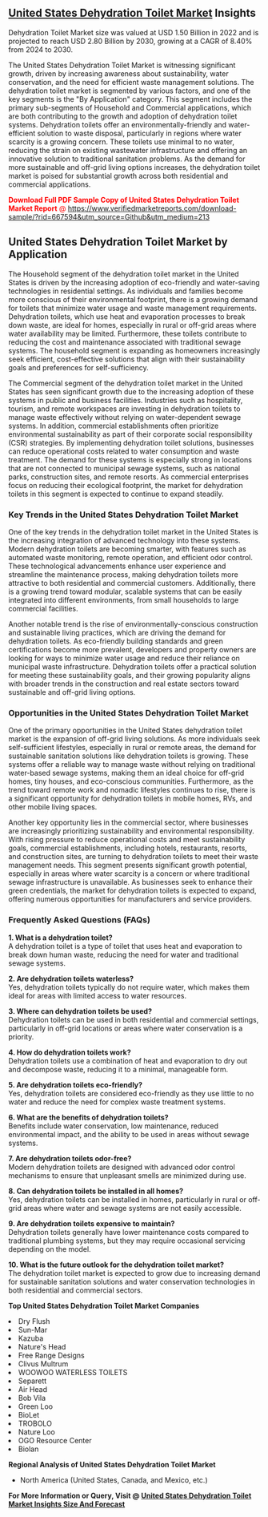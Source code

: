 <h2><a href="https://www.verifiedmarketreports.com/download-sample/?rid=667594&amp;utm_source=Github&amp;utm_medium=213" target="_blank">United States Dehydration Toilet Market</a> Insights</h2><p>Dehydration Toilet Market size was valued at USD 1.50 Billion in 2022 and is projected to reach USD 2.80 Billion by 2030, growing at a CAGR of 8.40% from 2024 to 2030.</p><p><p>The United States Dehydration Toilet Market is witnessing significant growth, driven by increasing awareness about sustainability, water conservation, and the need for efficient waste management solutions. The dehydration toilet market is segmented by various factors, and one of the key segments is the "By Application" category. This segment includes the primary sub-segments of Household and Commercial applications, which are both contributing to the growth and adoption of dehydration toilet systems. Dehydration toilets offer an environmentally-friendly and water-efficient solution to waste disposal, particularly in regions where water scarcity is a growing concern. These toilets use minimal to no water, reducing the strain on existing wastewater infrastructure and offering an innovative solution to traditional sanitation problems. As the demand for more sustainable and off-grid living options increases, the dehydration toilet market is poised for substantial growth across both residential and commercial applications.<p><span class=""><span style="color: #ff0000;"><strong>Download Full PDF Sample Copy of United States Dehydration Toilet Market Report</strong> @ </span><a href="https://www.verifiedmarketreports.com/download-sample/?rid=667594&amp;utm_source=Github&amp;utm_medium=213" target="_blank">https://www.verifiedmarketreports.com/download-sample/?rid=667594&amp;utm_source=Github&amp;utm_medium=213</a></span></p></p><h2>United States Dehydration Toilet Market by Application</h2><p>The Household segment of the dehydration toilet market in the United States is driven by the increasing adoption of eco-friendly and water-saving technologies in residential settings. As individuals and families become more conscious of their environmental footprint, there is a growing demand for toilets that minimize water usage and waste management requirements. Dehydration toilets, which use heat and evaporation processes to break down waste, are ideal for homes, especially in rural or off-grid areas where water availability may be limited. Furthermore, these toilets contribute to reducing the cost and maintenance associated with traditional sewage systems. The household segment is expanding as homeowners increasingly seek efficient, cost-effective solutions that align with their sustainability goals and preferences for self-sufficiency.<p>The Commercial segment of the dehydration toilet market in the United States has seen significant growth due to the increasing adoption of these systems in public and business facilities. Industries such as hospitality, tourism, and remote workspaces are investing in dehydration toilets to manage waste effectively without relying on water-dependent sewage systems. In addition, commercial establishments often prioritize environmental sustainability as part of their corporate social responsibility (CSR) strategies. By implementing dehydration toilet solutions, businesses can reduce operational costs related to water consumption and waste treatment. The demand for these systems is especially strong in locations that are not connected to municipal sewage systems, such as national parks, construction sites, and remote resorts. As commercial enterprises focus on reducing their ecological footprint, the market for dehydration toilets in this segment is expected to continue to expand steadily.<h3>Key Trends in the United States Dehydration Toilet Market</h3><p>One of the key trends in the dehydration toilet market in the United States is the increasing integration of advanced technology into these systems. Modern dehydration toilets are becoming smarter, with features such as automated waste monitoring, remote operation, and efficient odor control. These technological advancements enhance user experience and streamline the maintenance process, making dehydration toilets more attractive to both residential and commercial customers. Additionally, there is a growing trend toward modular, scalable systems that can be easily integrated into different environments, from small households to large commercial facilities.<p>Another notable trend is the rise of environmentally-conscious construction and sustainable living practices, which are driving the demand for dehydration toilets. As eco-friendly building standards and green certifications become more prevalent, developers and property owners are looking for ways to minimize water usage and reduce their reliance on municipal waste infrastructure. Dehydration toilets offer a practical solution for meeting these sustainability goals, and their growing popularity aligns with broader trends in the construction and real estate sectors toward sustainable and off-grid living options.<h3>Opportunities in the United States Dehydration Toilet Market</h3><p>One of the primary opportunities in the United States dehydration toilet market is the expansion of off-grid living solutions. As more individuals seek self-sufficient lifestyles, especially in rural or remote areas, the demand for sustainable sanitation solutions like dehydration toilets is growing. These systems offer a reliable way to manage waste without relying on traditional water-based sewage systems, making them an ideal choice for off-grid homes, tiny houses, and eco-conscious communities. Furthermore, as the trend toward remote work and nomadic lifestyles continues to rise, there is a significant opportunity for dehydration toilets in mobile homes, RVs, and other mobile living spaces.<p>Another key opportunity lies in the commercial sector, where businesses are increasingly prioritizing sustainability and environmental responsibility. With rising pressure to reduce operational costs and meet sustainability goals, commercial establishments, including hotels, restaurants, resorts, and construction sites, are turning to dehydration toilets to meet their waste management needs. This segment presents significant growth potential, especially in areas where water scarcity is a concern or where traditional sewage infrastructure is unavailable. As businesses seek to enhance their green credentials, the market for dehydration toilets is expected to expand, offering numerous opportunities for manufacturers and service providers.<h3>Frequently Asked Questions (FAQs)</h3><p><strong>1. What is a dehydration toilet?</strong><br> A dehydration toilet is a type of toilet that uses heat and evaporation to break down human waste, reducing the need for water and traditional sewage systems.</p><p><strong>2. Are dehydration toilets waterless?</strong><br> Yes, dehydration toilets typically do not require water, which makes them ideal for areas with limited access to water resources.</p><p><strong>3. Where can dehydration toilets be used?</strong><br> Dehydration toilets can be used in both residential and commercial settings, particularly in off-grid locations or areas where water conservation is a priority.</p><p><strong>4. How do dehydration toilets work?</strong><br> Dehydration toilets use a combination of heat and evaporation to dry out and decompose waste, reducing it to a minimal, manageable form.</p><p><strong>5. Are dehydration toilets eco-friendly?</strong><br> Yes, dehydration toilets are considered eco-friendly as they use little to no water and reduce the need for complex waste treatment systems.</p><p><strong>6. What are the benefits of dehydration toilets?</strong><br> Benefits include water conservation, low maintenance, reduced environmental impact, and the ability to be used in areas without sewage systems.</p><p><strong>7. Are dehydration toilets odor-free?</strong><br> Modern dehydration toilets are designed with advanced odor control mechanisms to ensure that unpleasant smells are minimized during use.</p><p><strong>8. Can dehydration toilets be installed in all homes?</strong><br> Yes, dehydration toilets can be installed in homes, particularly in rural or off-grid areas where water and sewage systems are not easily accessible.</p><p><strong>9. Are dehydration toilets expensive to maintain?</strong><br> Dehydration toilets generally have lower maintenance costs compared to traditional plumbing systems, but they may require occasional servicing depending on the model.</p><p><strong>10. What is the future outlook for the dehydration toilet market?</strong><br> The dehydration toilet market is expected to grow due to increasing demand for sustainable sanitation solutions and water conservation technologies in both residential and commercial sectors.</p></p><p><strong>Top United States Dehydration Toilet Market Companies</strong></p><div data-test-id=""><p><li>Dry Flush</li><li> Sun-Mar</li><li> Kazuba</li><li> Nature's Head</li><li> Free Range Designs</li><li> Clivus Multrum</li><li> WOOWOO WATERLESS TOILETS</li><li> Separett</li><li> Air Head</li><li> Bob Vila</li><li> Green Loo</li><li> BioLet</li><li> TROBOLO</li><li> Nature Loo</li><li> OGO Resource Center</li><li> Biolan</li></p><div><strong>Regional Analysis of&nbsp;United States Dehydration Toilet Market</strong></div><ul><li dir="ltr"><p dir="ltr">North America&nbsp;(United States, Canada, and Mexico, etc.)</p></li></ul><p><strong>For More Information or Query, Visit @&nbsp;</strong><strong><a href="https://www.verifiedmarketreports.com/product/dehydration-toilet-market/?utm_source=Github&amp;utm_medium=213" target="_blank">United States Dehydration Toilet Market Insights Size And Forecast</a></strong></p></div>
